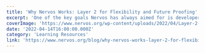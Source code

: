 ```yaml
---
title: 'Why Nervos Works: Layer 2 for Flexibility and Future Proofing'
excerpt: 'One of the key goals Nervos has always aimed for is developer flexibility and future-proofing which leads to a network that can offer users a vast array of blockchain potential. Nervos’ path to achiev'
coverImage: 'https://www.nervos.org/wp-content/uploads/2022/04/Layer-2-for-Flexibility-and-Future-Proofing-810x456.png'
date: '2022-04-14T16:00:00.000Z'
category: 'Learning Resources'
link: 'https://www.nervos.org/blog/why-nervos-works-layer-2-for-flexibility-and-future-proofing'
---
```


